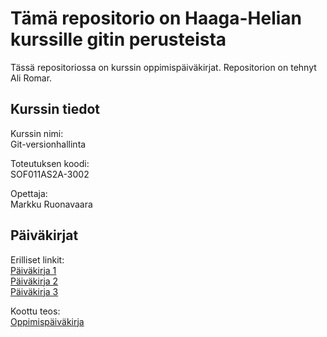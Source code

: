 # Tämä repositorio on Haaga-Helian kurssille gitin perusteista

Tässä repositoriossa on kurssin oppimispäiväkirjat. Repositorion on tehnyt Ali Romar.

## Kurssin tiedot

Kurssin nimi:   
Git-versionhallinta

Toteutuksen koodi:  
SOF011AS2A-3002

Opettaja:  
Markku Ruonavaara

## Päiväkirjat

Erilliset linkit:  
[Päiväkirja 1](paivakirja1.md)  
[Päiväkirja 2](paivakirja2.md)  
[Päiväkirja 3](paivakirja3.md)

Koottu teos:  
[Oppimispäiväkirja](KoottuPaivakirja.md)